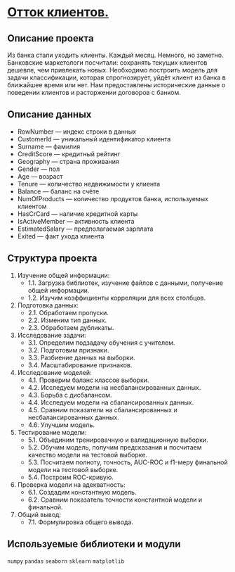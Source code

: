 # [Отток клиентов.]( https://github.com/Viktoriy-Petrova/Yandex.Practicum.Data_Scientist/blob/main/Project_%E2%84%963/Project_%E2%84%963.ipynb)

## Описание проекта

Из банка стали уходить клиенты. Каждый месяц. Немного, но заметно. Банковские маркетологи посчитали: сохранять текущих клиентов дешевле, чем привлекать новых. Необходимо построить модель для задачи классификации, которая спрогнозирует, уйдёт клиент из банка в ближайшее время или нет. Нам предоставлены исторические данные о поведении клиентов и расторжении договоров с банком.

## Описание данных
- RowNumber — индекс строки в данных
- CustomerId — уникальный идентификатор клиента
- Surname — фамилия
- CreditScore — кредитный рейтинг
- Geography — страна проживания
- Gender — пол
- Age — возраст
- Tenure — количество недвижимости у клиента
- Balance — баланс на счёте
- NumOfProducts — количество продуктов банка, используемых клиентом
- HasCrCard — наличие кредитной карты
- IsActiveMember — активность клиента
- EstimatedSalary — предполагаемая зарплата
- Exited — факт ухода клиента

## Структура проекта
1. Изучение общей информации:
	- 1.1. Загрузка библиотек, изучение файлов с данными, получение общей информации.
	- 1.2. Изучим коэффициенты корреляции для всех столбцов.
2. Подготовка данных:
	- 2.1. Обработаем пропуски.
	- 2.2. Изменим тип данных.
	- 2.3. Обработаем дубликаты.
3. Исследование задачи:
	- 3.1. Определим подзадачу обучения с учителем.
	- 3.2. Подготовим признаки.
	- 3.3. Разбиение данных на выборки.
	- 3.4. Масштабирование признаков.
4. Исследование моделей:
	- 4.1. Проверим баланс классов выборки.
	- 4.2. Исследуем модели на несбалансированных данных.
	- 4.3. Борьба с дисбалансом.
	- 4.4. Исследуем модели на сбалансированных данных.
	- 4.5. Сравним показатели на сбалансированных и несбалансированных данных.
	- 4.6. Улучшим модель.
5. Тестирование модели:
	- 5.1. Объединим тренировачную и валидационную выборки.
	- 5.2. Обучим модель, получим предсказания и посчитаем качество модели на тестовой выборке.
	- 5.3. Посчитаем полноту, точность, AUC-ROC и f1-меру финальной модели на тестовой выборке.
	- 5.4. Построим ROC-кривую.
6. Проверка модели на адекватность:
	- 6.1. Создадим константную модель.
	- 6.2. Сравним показатель точности константной модели и финальной.
7. Общий вывод:
	- 7.1. Формулировка общего вывода.

## Используемые библиотеки и модули
`numpy` `pandas` `seaborn` `sklearn` `matplotlib`
